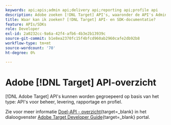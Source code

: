 ```yaml
---
keywords: api;apis;admin api;delivery api;reporting api;profile api
description: Adobe zoeken [!DNL Target] API's, waaronder de API's Admin, Delivery, Reporting en Profile.
title: Waar kan ik zoeken? [!DNL Target] API- en SDK-documentatie?
feature: APIs/SDKs
role: Developer
exl-id: 2a0232cc-9a6a-42f4-afb6-4b3e2b13939c
source-git-commit: b1e8ea2370fc15f4bfcd960ab2960cafe2db92b8
workflow-type: tm+mt
source-wordcount: '70'
ht-degree: 0%

---
```


# Adobe [!DNL Target] API-overzicht

[!DNL Adobe Target] API&#39;s kunnen worden gegroepeerd op basis van het type: API&#39;s voor beheer, levering, rapportage en profiel.

Zie voor meer informatie [Doel-API - overzicht](https://developer.adobe.com/target/before-administer/){target=_blank} in het dialoogvenster [Adobe Target Developer Guide](https://developer.adobe.com/target/){target=_blank} portal.
